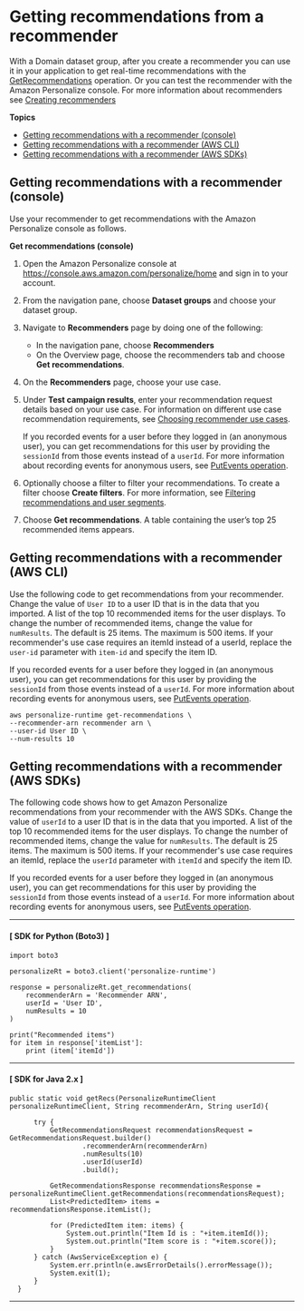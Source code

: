 # Getting recommendations from a recommender<a name="domain-dsg-recommendations"></a>

 With a Domain dataset group, after you create a recommender you can use it in your application to get real\-time recommendations with the [GetRecommendations](API_RS_GetRecommendations.md) operation\. Or you can test the recommender with the Amazon Personalize console\. For more information about recommenders see [Creating recommenders](creating-recommenders.md) 

**Topics**
+ [Getting recommendations with a recommender \(console\)](#get-domain-rec-console)
+ [Getting recommendations with a recommender \(AWS CLI\)](#get-domain-rec-cli)
+ [Getting recommendations with a recommender \(AWS SDKs\)](#get-domain-rec-sdk)

## Getting recommendations with a recommender \(console\)<a name="get-domain-rec-console"></a>

Use your recommender to get recommendations with the Amazon Personalize console as follows\.

**Get recommendations \(console\)**

1. Open the Amazon Personalize console at [https://console\.aws\.amazon\.com/personalize/home](https://console.aws.amazon.com/personalize/home) and sign in to your account\.

1. From the navigation pane, choose **Dataset groups** and choose your dataset group\.

1. Navigate to **Recommenders** page by doing one of the following:
   + In the navigation pane, choose **Recommenders**
   + On the Overview page, choose the recommenders tab and choose **Get recommendations**\.

1.  On the **Recommenders** page, choose your use case\. 

1.  Under **Test campaign results**, enter your recommendation request details based on your use case\. For information on different use case recommendation requirements, see [Choosing recommender use cases](domain-use-cases.md)\. 

    If you recorded events for a user before they logged in \(an anonymous user\), you can get recommendations for this user by providing the `sessionId` from those events instead of a `userId`\. For more information about recording events for anonymous users, see [PutEvents operation](recording-events.md#event-record-api)\. 

1. Optionally choose a filter to filter your recommendations\. To create a filter choose **Create filters**\. For more information, see [Filtering recommendations and user segments](filter.md)\. 

1. Choose **Get recommendations**\. A table containing the user’s top 25 recommended items appears\. 

## Getting recommendations with a recommender \(AWS CLI\)<a name="get-domain-rec-cli"></a>

Use the following code to get recommendations from your recommender\. Change the value of `User ID` to a user ID that is in the data that you imported\. A list of the top 10 recommended items for the user displays\. To change the number of recommended items, change the value for `numResults`\. The default is 25 items\. The maximum is 500 items\. If your recommender's use case requires an itemId instead of a userId, replace the `user-id` parameter with `item-id` and specify the item ID\. 

 If you recorded events for a user before they logged in \(an anonymous user\), you can get recommendations for this user by providing the `sessionId` from those events instead of a `userId`\. For more information about recording events for anonymous users, see [PutEvents operation](recording-events.md#event-record-api)\. 

```
aws personalize-runtime get-recommendations \
--recommender-arn recommender arn \
--user-id User ID \
--num-results 10
```

## Getting recommendations with a recommender \(AWS SDKs\)<a name="get-domain-rec-sdk"></a>

The following code shows how to get Amazon Personalize recommendations from your recommender with the AWS SDKs\. Change the value of `userId` to a user ID that is in the data that you imported\. A list of the top 10 recommended items for the user displays\. To change the number of recommended items, change the value for `numResults`\. The default is 25 items\. The maximum is 500 items\. If your recommender's use case requires an itemId, replace the `userId` parameter with `itemId` and specify the item ID\. 

 If you recorded events for a user before they logged in \(an anonymous user\), you can get recommendations for this user by providing the `sessionId` from those events instead of a `userId`\. For more information about recording events for anonymous users, see [PutEvents operation](recording-events.md#event-record-api)\. 

------
#### [ SDK for Python \(Boto3\) ]

```
import boto3

personalizeRt = boto3.client('personalize-runtime')

response = personalizeRt.get_recommendations(
    recommenderArn = 'Recommender ARN',
    userId = 'User ID',
    numResults = 10
)

print("Recommended items")
for item in response['itemList']:
    print (item['itemId'])
```

------
#### [ SDK for Java 2\.x ]

```
public static void getRecs(PersonalizeRuntimeClient personalizeRuntimeClient, String recommenderArn, String userId){

      try {
          GetRecommendationsRequest recommendationsRequest = GetRecommendationsRequest.builder()
                  .recommenderArn(recommenderArn)
                  .numResults(10)
                  .userId(userId)
                  .build();

          GetRecommendationsResponse recommendationsResponse = personalizeRuntimeClient.getRecommendations(recommendationsRequest);
          List<PredictedItem> items = recommendationsResponse.itemList();

          for (PredictedItem item: items) {
              System.out.println("Item Id is : "+item.itemId());
              System.out.println("Item score is : "+item.score());
          }
      } catch (AwsServiceException e) {
          System.err.println(e.awsErrorDetails().errorMessage());
          System.exit(1);
      }
  }
```

------